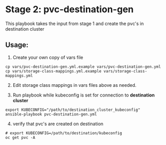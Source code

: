 # Stage 2: pvc-destination-gen

This playbook takes the input from stage 1 and create the pvc's in destination cluster

## Usage:

1. Create your own copy of vars file 
```
cp vars/pvc-destination-gen.yml.example vars/pvc-destination-gen.yml
cp vars/storage-class-mappings.yml.example vars/storage-class-mappings.yml
```

2. Edit storage class mappings in vars files above as needed.

3. Run playbook while kubeconfig is set for connection to **destination cluster**
```
export KUBECONFIG="/path/to/destination_cluster_kubeconfig"
ansible-playbook pvc-destination-gen.yml
```
4. verify that pvc's are created on destination

```
# export KUBECONFIG=/path/to/destination/kubeconfig
oc get pvc -A
```
